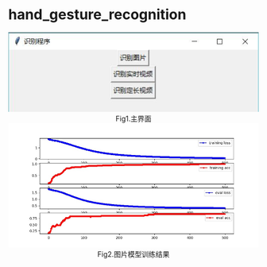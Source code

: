 # hand_gesture_recognition

<div align=center><img src="https://github.com/DQ0408/hand_gesture_recognition/blob/master/image/%E4%B8%BB%E7%A8%8B%E5%BA%8F.jpg"/></div>

<div align=center>Fig1.主界面</div>

<div align=center><img src="https://github.com/DQ0408/hand_gesture_recognition/blob/master/image/00499.jpg"/></div>

<div align=center>Fig2.图片模型训练结果</div>

